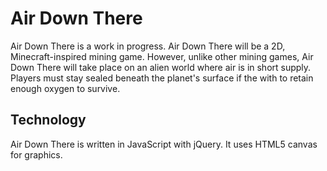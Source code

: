 # Air Down There

Air Down There is a work in progress. Air Down There will be a 2D, Minecraft-inspired mining game. However, unlike other mining games, Air Down There will take place on an alien world where air is in short supply. Players must stay sealed beneath the planet's surface if the with to retain enough oxygen to survive.

## Technology

Air Down There is written in JavaScript with jQuery. It uses HTML5 canvas for graphics.
